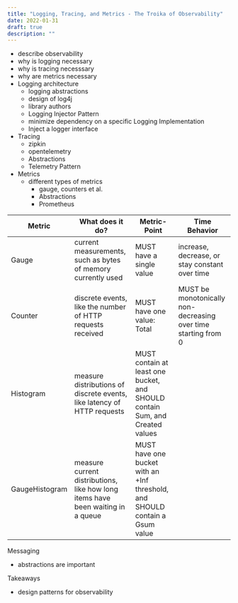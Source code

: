 ```yaml
---
title: "Logging, Tracing, and Metrics - The Troika of Observability"
date: 2022-01-31
draft: true
description: ""
---
```

* describe observability
* why is logging necessary
* why is tracing necesssary
* why are metrics necessary
* Logging architecture
  * logging abstractions
  * design of log4j
  * library authors
  * Logging Injector Pattern
  * minimize dependency on a specific Logging Implementation
  * Inject a logger interface
* Tracing
  * zipkin
  * opentelemetry
  * Abstractions
  * Telemetry Pattern
* Metrics
  * different types of metrics
    * gauge, counters et al.
    * Abstractions
    * Prometheus
  
| Metric         | What does it do?                                                                | Metric-Point                                                                 | Time Behavior                                                  |
| -------------- | ------------------------------------------------------------------------------- | ---------------------------------------------------------------------------- | -------------------------------------------------------------- |
| Gauge          | current measurements, such as bytes of memory currently used                    | MUST have a single value                                                     | increase, decrease, or stay constant over time                 |
| Counter        | discrete events, like the number of HTTP requests received                      | MUST have one value: Total                                                   | MUST be monotonically non-decreasing over time starting from 0 |
| Histogram      | measure distributions of discrete events, like latency of HTTP requests         | MUST contain at least one bucket, and SHOULD contain Sum, and Created values |                                                                |
| GaugeHistogram | measure current distributions, like how long items have been waiting in a queue | MUST have one bucket with an +Inf threshold, and SHOULD contain a Gsum value |                                                                |


Messaging

* abstractions are important

Takeaways

* design patterns for observability

